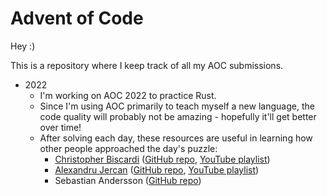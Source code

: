 # Advent of Code

Hey :)

This is a repository where I keep track of all my AOC submissions.

- 2022
  - I'm working on AOC 2022 to practice Rust.
  - Since I'm using AOC primarily to teach myself a new language, the code quality will probably not be amazing - hopefully it'll get better over time!
  - After solving each day, these resources are useful in learning how other people approached the day's puzzle:
    - [Christopher Biscardi](https://www.linkedin.com/in/christopherbiscardi/) ([GitHub repo](https://github.com/ChristopherBiscardi/advent-of-code/tree/main/2022/rust), [YouTube playlist](https://youtube.com/playlist?list=PLWtPciJ1UMuBNTifxm5ADY65SkAdwoQiL))
    - [Alexandru Jercan](https://www.linkedin.com/in/alex-jercan-42636713a/) ([GitHub repo](https://github.com/alexjercan/aoc-2022), [YouTube playlist](https://youtube.com/playlist?list=PLwHDUsnIdlMyYUK5OqbXm1_aryD3kfFuQ))
    - Sebastian Andersson ([GitHub repo](https://github.com/bofh69/aoc_2022))